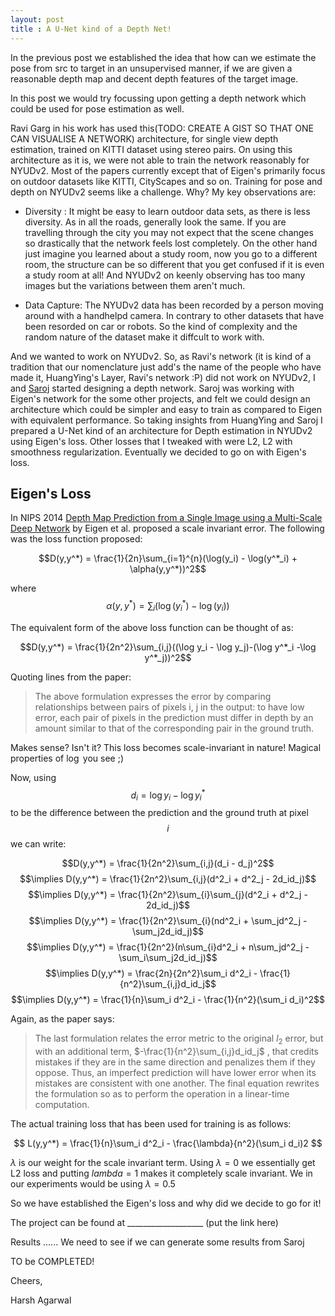 ```yaml
---
layout: post
title : A U-Net kind of a Depth Net!
---
```


<script type="text/javascript" async
  src="https://cdn.mathjax.org/mathjax/latest/MathJax.js?config=TeX-MML-AM_CHTML">
</script>

In the previous post we established the idea that how can we estimate the pose from src to target in an unsupervised manner, if we are given a reasonable depth map and decent depth features of the target image. 

In this post we would try focussing upon getting a depth network which could be used for pose estimation as well. 

Ravi Garg in his work has used this(TODO: CREATE A GIST SO THAT ONE CAN VISUALISE A NETWORK) architecture, for single view depth estimation, trained on KITTI dataset using stereo pairs. On using this architecture as it is, we were not able to train the network reasonably for NYUDv2. Most of the papers currently except that of Eigen's primarily focus on outdoor datasets like KITTI, CityScapes and so on. Training for pose and depth on NYUDv2 seems like a challenge. Why? My key observations are: 

- Diversity : It might be easy to learn outdoor data sets, as there is less diversity. As in all the roads, generally look the same. If you are travelling through the city you may not expect that the scene changes so drastically that the network feels lost completely. On the other hand just imagine you learned about a study room, now you go to a different room, the structure can be so different that you get confused if it is even a study room at all! And NYUDv2 on keenly observing has too many images but the variations between them aren't much. 

- Data Capture: The NYUDv2 data has been recorded by a person moving around with a handhelpd camera. In contrary to other datasets that have been resorded on car or robots. So the kind of complexity and the random nature of the dataset make it diffcult to work with. 

And we wanted to work on NYUDv2. So, as Ravi's network (it is kind of a tradition that our nomenclature just add's the name of the people who have made it, HuangYing's Layer, Ravi's network :P) did not work on NYUDv2, I and [Saroj](https://www.roboticvision.org/rv_person/saroj-weerasekera/) started designing a depth network. Saroj was working with Eigen's network for the some other projects, and felt we could design an architecture which could be simpler and easy to train as compared to Eigen with equivalent performance. So taking insights from HuangYing and Saroj I prepared a U-Net kind of an architecture for Depth estimation in NYUDv2 using Eigen's loss. Other losses that I tweaked with were L2, L2 with smoothness regularization. Eventually we decided to go on with Eigen's loss. 

## Eigen's Loss 

In NIPS 2014 [Depth Map Prediction from a Single Image using a Multi-Scale Deep Network](https://papers.nips.cc/paper/5539-depth-map-prediction-from-a-single-image-using-a-multi-scale-deep-network.pdf) by Eigen et al. proposed a scale invariant error. The following was the loss function proposed:    

$$D(y,y^*) = \frac{1}{2n}\sum_{i=1}^{n}(\log(y_i) - \log(y^*_i) + \alpha(y,y^*))^2$$

where $$\alpha(y,y^*) = \sum_i(\log(y^*_i) - \log(y_i))$$

The equivalent form of the above loss function can be thought of as: 

$$D(y,y^*) = \frac{1}{2n^2}\sum_{i,j}((\log y_i - \log y_j)-(\log y^*_i -\log y^*_j))^2$$

Quoting lines from the paper:

> The above formulation expresses the error by comparing relationships between pairs of pixels i, j in the output: to
have low error, each pair of pixels in the prediction must differ in depth by an amount similar to that of the corresponding pair in the ground truth. 

Makes sense? Isn't it? This loss becomes scale-invariant in nature! Magical properties of $\log$ you see ;)

Now, using $$d_i = \log y_i - \log y^*_i$$ to be the difference between the prediction and the ground truth at pixel $$i$$ we can write:

$$D(y,y^*) = \frac{1}{2n^2}\sum_{i,j}(d_i - d_j)^2$$
$$\implies D(y,y^*) = \frac{1}{2n^2}\sum_{i,j}(d^2_i + d^2_j - 2d_id_j)$$
$$\implies D(y,y^*) = \frac{1}{2n^2}\sum_{i}\sum_{j}(d^2_i + d^2_j - 2d_id_j)$$
$$\implies D(y,y^*) = \frac{1}{2n^2}\sum_{i}(nd^2_i + \sum_jd^2_j - \sum_j2d_id_j)$$
$$\implies D(y,y^*) = \frac{1}{2n^2}(n\sum_{i}d^2_i + n\sum_jd^2_j - \sum_i\sum_j2d_id_j)$$
$$\implies D(y,y^*) = \frac{2n}{2n^2}\sum_i d^2_i - \frac{1}{n^2}\sum_{i,j}d_id_j$$
$$\implies D(y,y^*) = \frac{1}{n}\sum_i d^2_i - \frac{1}{n^2}(\sum_i d_i)^2$$

Again, as the paper says:

>The last formulation relates the error metric to the original $l_2$ error, but with an additional term, $-\frac{1}{n^2}\sum_{i,j}d_id_j$ , that credits mistakes if they are in the same direction and penalizes them if they oppose. Thus, an imperfect prediction will have lower error when its mistakes are consistent with one another. The final equation rewrites the formulation so as to perform the operation in a linear-time computation.

The actual training loss that has been used for training is as follows: 

$$ L(y,y^*) = \frac{1}{n}\sum_i d^2_i - \frac{\lambda}{n^2}(\sum_i d_i)2 $$

$\lambda$ is our weight for the scale invariant term. Using $\lambda = 0$ we essentially get L2 loss and putting $lambda = 1$ makes it completely scale invariant. We in our experiments would be using $\lambda = 0.5$

So we have established the Eigen's loss and why did we decide to go for it! 

The project can be found at ___________________ (put the link here)

Results ...... We need to see if we can generate some results from Saroj 

TO be COMPLETED! 

Cheers,

Harsh Agarwal 








